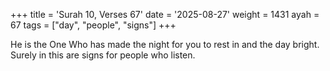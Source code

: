 +++
title = 'Surah 10, Verses 67'
date = '2025-08-27'
weight = 1431
ayah = 67
tags = ["day", "people", "signs"]
+++

He is the One Who has made the night for you to rest in and the day bright. Surely in this are signs for people who listen.